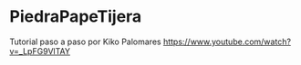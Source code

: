 # PiedraPapeTijera
Tutorial paso a paso por Kiko Palomares https://www.youtube.com/watch?v=_LpFG9VlTAY
